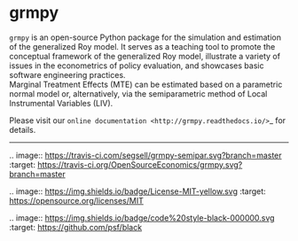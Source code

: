 grmpy
=====

``grmpy``  is an open-source Python package for the simulation and estimation of the generalized Roy model. It serves as a teaching tool to promote the conceptual framework of the generalized Roy model, illustrate a variety of issues in the econometrics of policy evaluation, and showcases basic software engineering practices. <br>
Marginal Treatment Effects (MTE) can be estimated based on a parametric normal model or,
alternatively, via the semiparametric method of Local Instrumental Variables (LIV).

Please visit our `online documentation <http://grmpy.readthedocs.io/>`_ for details.

----------------------------------------------------------------------------------------
.. image:: https://travis-ci.com/segsell/grmpy-semipar.svg?branch=master
    :target: https://travis-ci.org/OpenSourceEconomics/grmpy.svg?branch=master

.. image:: https://img.shields.io/badge/License-MIT-yellow.svg
    :target: https://opensource.org/licenses/MIT

.. image:: https://img.shields.io/badge/code%20style-black-000000.svg
    :target: https://github.com/psf/black

